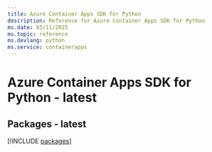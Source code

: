 ```yaml
---
title: Azure Container Apps SDK for Python
description: Reference for Azure Container Apps SDK for Python
ms.date: 03/11/2025
ms.topic: reference
ms.devlang: python
ms.service: containerapps
---
```

# Azure Container Apps SDK for Python - latest
## Packages - latest
[!INCLUDE [packages](container-apps-index.md)]